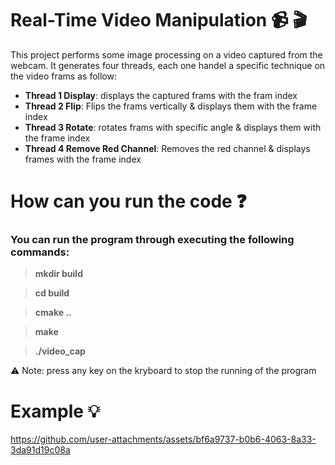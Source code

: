 # Real-Time Video Manipulation  📹 🎬

This project performs some image processing on a video captured
from the webcam. It generates four threads, each one handel a 
specific technique on the video frams as follow:

- **Thread 1 Display**: displays the captured frams with the fram index
- **Thread 2 Flip**: Flips the frams vertically & displays them with the frame index
- **Thread 3 Rotate**: rotates frams with specific angle & displays them with the frame index
- **Thread 4 Remove Red Channel**: Removes the red channel & displays frames with the frame index

# How can you run the code ❓

### You can run the program through executing the following commands:

>**mkdir build**

>**cd build**

>**cmake ..**

>**make**

>**./video_cap**


⚠️ Note: press any key on the kryboard to stop the running of the program


# Example 💡


https://github.com/user-attachments/assets/bf6a9737-b0b6-4063-8a33-3da91d19c08a

